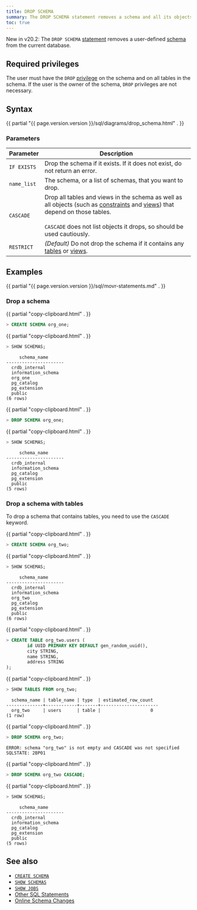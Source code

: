 ```yaml
---
title: DROP SCHEMA
summary: The DROP SCHEMA statement removes a schema and all its objects from a CockroachDB cluster.
toc: true
---
```


<span class="version-tag">New in v20.2:</span> The `DROP SCHEMA` [statement](sql-statements.html) removes a user-defined [schema](sql-name-resolution.html#naming-hierarchy) from the current database.

## Required privileges

The user must have the `DROP` [privilege](authorization.html#assign-privileges) on the schema and on all tables in the schema. If the user is the owner of the schema, `DROP` privileges are not necessary.

## Syntax

<div>
{{ partial "{{ page.version.version }}/sql/diagrams/drop_schema.html" . }}
</div>

### Parameters

Parameter | Description
----------|------------
`IF EXISTS`   | Drop the schema if it exists. If it does not exist, do not return an error.
`name_list`  | The schema, or a list of schemas, that you want to drop.
`CASCADE` | Drop all tables and views in the schema as well as all objects (such as [constraints](constraints.html) and [views](views.html)) that depend on those tables.<br><br>`CASCADE` does not list objects it drops, so should be used cautiously.
`RESTRICT` | _(Default)_ Do not drop the schema if it contains any [tables](create-table.html) or [views](create-view.html).

## Examples

{{ partial "{{ page.version.version }}/sql/movr-statements.md" . }}

### Drop a schema

{{ partial "copy-clipboard.html" . }}
~~~ sql
> CREATE SCHEMA org_one;
~~~

{{ partial "copy-clipboard.html" . }}
~~~ sql
> SHOW SCHEMAS;
~~~

~~~
     schema_name
----------------------
  crdb_internal
  information_schema
  org_one
  pg_catalog
  pg_extension
  public
(6 rows)
~~~

{{ partial "copy-clipboard.html" . }}
~~~ sql
> DROP SCHEMA org_one;
~~~

{{ partial "copy-clipboard.html" . }}
~~~ sql
> SHOW SCHEMAS;
~~~

~~~
     schema_name
----------------------
  crdb_internal
  information_schema
  pg_catalog
  pg_extension
  public
(5 rows)
~~~

### Drop a schema with tables

To drop a schema that contains tables, you need to use the `CASCADE` keyword.

{{ partial "copy-clipboard.html" . }}
~~~ sql
> CREATE SCHEMA org_two;
~~~

{{ partial "copy-clipboard.html" . }}
~~~ sql
> SHOW SCHEMAS;
~~~

~~~
     schema_name
----------------------
  crdb_internal
  information_schema
  org_two
  pg_catalog
  pg_extension
  public
(6 rows)
~~~

{{ partial "copy-clipboard.html" . }}
~~~ sql
> CREATE TABLE org_two.users (
        id UUID PRIMARY KEY DEFAULT gen_random_uuid(),
        city STRING,
        name STRING,
        address STRING
);
~~~

{{ partial "copy-clipboard.html" . }}
~~~ sql
> SHOW TABLES FROM org_two;
~~~

~~~
  schema_name | table_name | type  | estimated_row_count
--------------+------------+-------+----------------------
  org_two     | users      | table |                   0
(1 row)
~~~

{{ partial "copy-clipboard.html" . }}
~~~ sql
> DROP SCHEMA org_two;
~~~

~~~
ERROR: schema "org_two" is not empty and CASCADE was not specified
SQLSTATE: 2BP01
~~~

{{ partial "copy-clipboard.html" . }}
~~~ sql
> DROP SCHEMA org_two CASCADE;
~~~

{{ partial "copy-clipboard.html" . }}
~~~ sql
> SHOW SCHEMAS;
~~~

~~~
     schema_name
----------------------
  crdb_internal
  information_schema
  pg_catalog
  pg_extension
  public
(5 rows)
~~~

## See also

- [`CREATE SCHEMA`](create-schema.html)
- [`SHOW SCHEMAS`](show-schemas.html)
- [`SHOW JOBS`](show-jobs.html)
- [Other SQL Statements](sql-statements.html)
- [Online Schema Changes](online-schema-changes.html)
